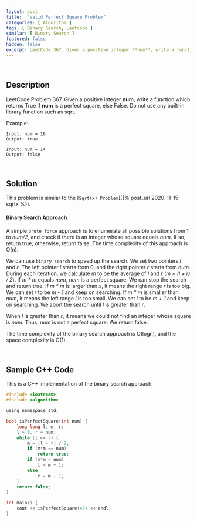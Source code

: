 ```yaml
---
layout: post
title:  "Valid Perfect Square Problem"
categories: [ Algorithm ]
tags: [ Binary Search, Leetcode ]
similar: [ Binary Search ]
featured: false
hidden: false
excerpt: LeetCode 367. Given a positive integer **num**, write a function which returns True if **num** is a perfect square, else False.
---
```


<br />

## Description

LeetCode Problem 367. Given a positive integer **num**, write a function which returns True if **num** is a perfect square,  else False. Do not use any built-in library function such as sqrt.


Example: 
```
Input: num = 16
Output: true

Input: num = 14
Output: false
```

<br />

## Solution

This problem is similar to the [`Sqrt(x) Problem`]({% post_url 2020-11-15-sqrtx %}).

#### Binary Search Approach

A simple `brute force` approach is to enumerate all possible solutions from 1 to *num/2*, and check if there is an integer whose square equals *num*. If so, return true; otherwise, return false. The time complexity of this approach is O(n).


We can use `binary search` to speed up the search. We set two pointers *l* and *r*. The left pointer *l* starts from 0, and the right pointer *r* starts from *num*. During each iteration, we calculate *m* to be the average of *l* and *r* (*m = (l + r) / 2*). If *m * m* equals *num*, *num* is a perfect square. We can stop the search and return true. If *m * m* is larger than *x*, it means the right range *r* is too big. We can set *r* to be *m - 1* and keep on searching. If *m * m* is smaller than *num*, it means the left range *l* is too small. We can set *l* to be *m + 1* and keep on searching. We abort the search until *l* is greater than *r*.

When *l* is greater than *r*, it means we could not find an integer whose square is *num*. Thus, *num* is not a perfect square. We return false.

The time complexity of the binary search approach is O(logn), and the space complexity is O(1).

<br />

## Sample C++ Code

This is a C++ implementation of the binary search approach.

```c
#include <iostream>
#include <algorithm>

using namespace std;

bool isPerfectSquare(int num) {
    long long l, m, r;
    l = 0, r = num;
    while (l <= r) {
        m = (l + r) / 2;
        if (m*m == num)
            return true;
        if (m*m < num)
            l = m + 1;
        else
            r = m - 1;
    }
    return false;
}

int main() {
    cout << isPerfectSquare(45) << endl;
}
```
